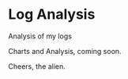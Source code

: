 Log Analysis
============

Analysis of my logs

Charts and Analysis, coming soon.

Cheers,
the alien.
